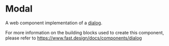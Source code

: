 # Modal
A web component implementation of a [dialog](https://w3c.github.io/aria-practices/#dialog_modal).

For more information on the building blocks used to create this component, please refer to https://www.fast.design/docs/components/dialog